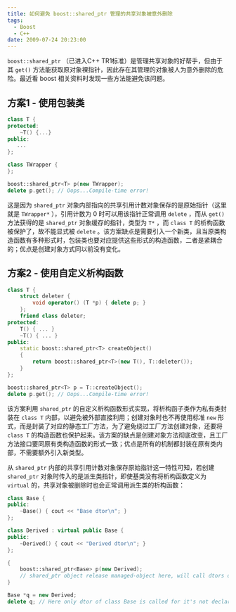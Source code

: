 ```yaml
---
title: 如何避免 boost::shared_ptr 管理的共享对象被意外删除
tags:
  - Boost
  - C++
date: 2009-07-24 20:23:00
---
```


`boost::shared_ptr` （已进入C++ TR1标准）是管理共享对象的好帮手，但由于其 `get()` 方法能获取原对象裸指针，因此存在其管理的对象被人为意外删除的危险。最近看 boost 相关资料时发现一些方法能避免该问题。

## 方案1 - 使用包装类

```cpp
class T {
protected:
    ~T() {...}
public:
   ...
};

class TWrapper {
};

boost::shared_ptr<T> p(new TWrapper);
delete p.get(); // Oops...Compile-time error!
```

这是因为 `shared_ptr` 对象内部指向的共享引用计数对象保存的是原始指针（这里就是 `TWrapper*` ），引用计数为 0 时可以用该指针正常调用 `delete` ，而从 `get()` 方法获得的是 `shared_ptr` 对象缓存的指针，类型为 `T*` ，而 `class T` 的析构函数被保护了，故不能显式被 `delete` 。该方案缺点是需要引入一个新类，且当原类构造函数有多种形式时，包装类也要对应提供这些形式的构造函数，二者是紧耦合的；优点是创建对象方式同以前没有变化。

## 方案2 - 使用自定义析构函数

```cpp
class T {
    struct deleter {
        void operator() (T *p) { delete p; }
    };
    friend class deleter;
protected:
    T() { ... }
    ~T() { ... }
public:
    static boost::shared_ptr<T> createObject()
    {
        return boost::shared_ptr<T>(new T(), T::deleter());
    }
};

boost::shared_ptr<T> p = T::createObject();
delete p.get(); // Oops...Compile-time error!
```

该方案利用 `shared_ptr` 的自定义析构函数形式实现，将析构函子类作为私有类封装在 `class T` 内部，以避免被外部直接利用；创建对象时也不再使用标准 `new` 形式，而是封装了对应的静态工厂方法，为了避免绕过工厂方法创建对象，还要将 `class T` 的构造函数也保护起来。该方案的缺点是创建对象方法彻底改变，且工厂方法接口要同原有类构造函数的形式一致；优点是所有的机制都封装在原有类内部，不需要额外引入新类型。

从 `shared_ptr` 内部的共享引用计数对象保存原始指针这一特性可知，若创建 `shared_ptr` 对象时传入的是派生类指针，即使基类没有将析构函数定义为 `virtual` 的，共享对象被删除时也会正常调用派生类的析构函数：

```cpp
class Base {
public:
    ~Base() { cout << "Base dtor\n"; }
};

class Derived : virtual public Base {
public:
    ~Derived() { cout << "Derived dtor\n"; }
};

{
    boost::shared_ptr<Base> p(new Derived);
    // shared_ptr object release managed-object here, will call dtors of class Derived and Base in order
}

Base *q = new Derived;
delete q; // Here only dtor of class Base is called for it's not declared to be virtual
```

